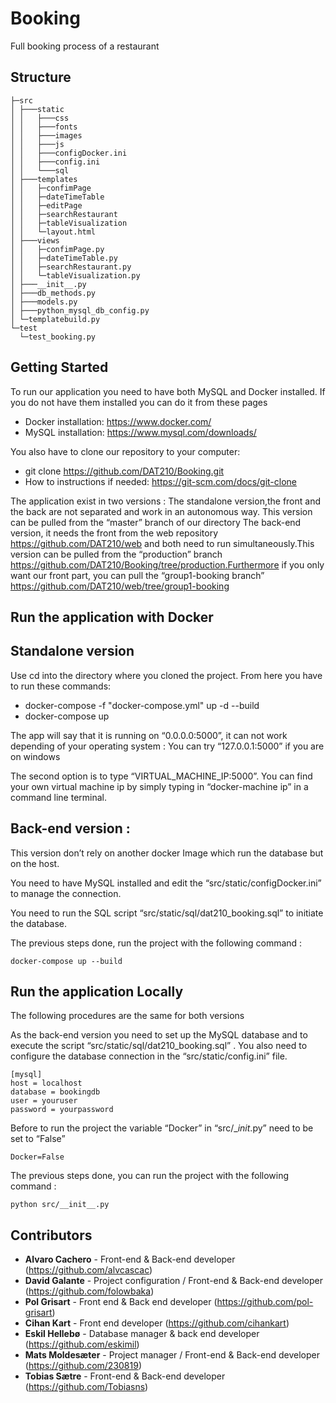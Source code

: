 # Booking

Full booking process of a restaurant
## Structure
```
├─src 
│ ├───static
│ │   ├───css
│ │   ├───fonts   
│ │   ├───images
│ │   ├───js
│ │   ├───configDocker.ini
│ │   ├───config.ini
│ │   └───sql       
│ ├───templates
│ │   ├─confimPage
│ │   ├─dateTimeTable
│ │   ├─editPage
│ │   ├─searchRestaurant
│ │   ├─tableVisualization
│ │   └─layout.html
│ ├───views
│ │   ├─confimPage.py
│ │   ├─dateTimeTable.py
│ │   ├─searchRestaurant.py
│ │   └─tableVisualization.py
│ ├───__init__.py
│ ├───db_methods.py
│ ├───models.py
│ ├───python_mysql_db_config.py
│ └─templatebuild.py
└─test
  └─test_booking.py
```
## Getting Started

To run our application you need to have both MySQL and Docker installed. If you do not have them installed you can do it from these pages
  - Docker installation: https://www.docker.com/
  - MySQL installation: https://www.mysql.com/downloads/

You also have to clone our repository to your computer:
  - git clone https://github.com/DAT210/Booking.git
  - How to instructions if needed: https://git-scm.com/docs/git-clone

The application exist in two versions :
The standalone version,the front and the back are not separated and work in an autonomous way. This version can be pulled from the “master” branch of our directory
The back-end version, it needs the front from the web repository https://github.com/DAT210/web and both need to run simultaneously.This version can be pulled from the “production” branch https://github.com/DAT210/Booking/tree/production.Furthermore if you only want our front part, you can pull the “group1-booking branch” https://github.com/DAT210/web/tree/group1-booking

## Run the application with Docker

## Standalone version
Use cd into the directory where you cloned the project. From here you have to run these commands: 
  - docker-compose -f "docker-compose.yml" up -d --build
  - docker-compose up

The app will say that it is running on “0.0.0.0:5000”, it can not work depending of your operating system :
You can try “127.0.0.1:5000” if you are on windows

The second option is to type “VIRTUAL_MACHINE_IP:5000”. You can find your own virtual machine ip by simply typing in “docker-machine ip” in a command line terminal. 

## Back-end version :
This version don’t rely on another docker Image which run the database but on the host.

You need to have MySQL installed and edit the “src/static/configDocker.ini” to manage the connection.

You need to run the SQL script “src/static/sql/dat210_booking.sql” to initiate the database.

The previous steps done, run the project with the following command :
```
docker-compose up --build
```
## Run the application Locally

The following procedures are the same for both versions

As the back-end version you need to set up the MySQL database and to execute the script “src/static/sql/dat210_booking.sql” .
You also need to configure the database connection in the “src/static/config.ini” file.
```
[mysql]
host = localhost
database = bookingdb
user = youruser
password = yourpassword
```
Before to run the project the variable “Docker” in “src/__init_.py” need to be set to “False”
```
Docker=False
```
The previous steps done, you can run the project with the following command :

```
python src/__init__.py
```

## Contributors

* **Alvaro Cachero** - Front-end & Back-end developer (https://github.com/alvcascac)
* **David Galante** - Project configuration / Front-end & Back-end developer (https://github.com/folowbaka)
* **Pol Grisart** - Front end & Back end developer (https://github.com/pol-grisart)
* **Cihan Kart** - Front end developer (https://github.com/cihankart)
* **Eskil Hellebø** - Database manager & back end developer (https://github.com/eskimil)
* **Mats Moldesæter** - Project manager / Front-end & Back-end developer (https://github.com/230819)
* **Tobias Sætre** - Front-end & Back-end developer (https://github.com/Tobiasns)

